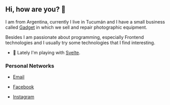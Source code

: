 ## Hi, how are you?  👋

I am from Argentina, currently I live in Tucumán and I have a small business called [Gadget](https://micamara.ga/) in which we sell and repair photographic equipment.

Besides I am passionate about programming, especially Frontend technologies and I usually try some technologies that I find interesting.

- 🔭 Lately I'm playing with [Svelte](https://svelte.dev/).

### Personal Networks

- [Email](mailto:galiprandi@gmail.com)

- [Facebook](https://www.facebook.com/GadgetTucuman/)

- [Instagram](https://www.instagram.com/gadget_tucuman/)

<!--
**galiprandi/galiprandi** is a ✨ _special_ ✨ repository because its `README.md` (this file) appears on your GitHub profile.

Here are some ideas to get you started:

- 🔭 I’m currently working on ...
- 🌱 I’m currently learning ...
- 👯 I’m looking to collaborate on ...
- 🤔 I’m looking for help with ...
- 💬 Ask me about ...
- 📫 How to reach me: ...
- 😄 Pronouns: ...
- ⚡ Fun fact: ...
-->
